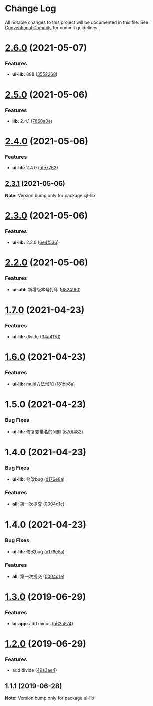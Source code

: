 # Change Log

All notable changes to this project will be documented in this file.
See [Conventional Commits](https://conventionalcommits.org) for commit guidelines.

# [2.6.0](https://github.com/303182519/test_monorepo/compare/v2.5.0...v2.6.0) (2021-05-07)


### Features

* **ui-lib:** 888 ([3552268](https://github.com/303182519/test_monorepo/commit/3552268))





# [2.5.0](https://github.com/303182519/test_monorepo/compare/v2.4.0...v2.5.0) (2021-05-06)


### Features

* **lib:** 2.4.1 ([7868a0e](https://github.com/303182519/test_monorepo/commit/7868a0e))





# [2.4.0](https://github.com/303182519/test_monorepo/compare/v1.2.2...v2.4.0) (2021-05-06)


### Features

* **ui-lib:** 2.4.0 ([afe7763](https://github.com/303182519/test_monorepo/commit/afe7763))





## [2.3.1](https://github.com/303182519/test_monorepo/compare/v2.3.0...v2.3.1) (2021-05-06)

**Note:** Version bump only for package xjl-lib





# [2.3.0](https://github.com/303182519/test_monorepo/compare/v1.2.1...v2.3.0) (2021-05-06)


### Features

* **ui-lib:** 2.3.0 ([6e4f536](https://github.com/303182519/test_monorepo/commit/6e4f536))





# [2.2.0](https://github.com/303182519/test_monorepo/compare/v2.0.3...v2.2.0) (2021-05-06)


### Features

* **ui-util:** 新增版本号打印 ([6824f90](https://github.com/303182519/test_monorepo/commit/6824f90))






# [1.7.0](https://github.com/303182519/test_monorepo/compare/ui-lib@1.6.0...ui-lib@1.7.0) (2021-04-23)


### Features

* **ui-lib:** divide ([34a417d](https://github.com/303182519/test_monorepo/commit/34a417d))





# [1.6.0](https://github.com/303182519/test_monorepo/compare/ui-lib@1.5.0...ui-lib@1.6.0) (2021-04-23)


### Features

* **ui-lib:** multi方法增加 ([f81bb8a](https://github.com/303182519/test_monorepo/commit/f81bb8a))





# 1.5.0 (2021-04-23)


### Bug Fixes

* **ui-lib:** 修复变量名的问题 ([670f482](https://github.com/303182519/test_monorepo/commit/670f482))



# 1.4.0 (2021-04-23)


### Bug Fixes

* **ui-lib:** 修改bug ([d176e8a](https://github.com/303182519/test_monorepo/commit/d176e8a))


### Features

* **all:** 第一次提交 ([0004d1e](https://github.com/303182519/test_monorepo/commit/0004d1e))





# 1.4.0 (2021-04-23)


### Bug Fixes

* **ui-lib:** 修改bug ([d176e8a](https://github.com/303182519/test_monorepo/commit/d176e8a))


### Features

* **all:** 第一次提交 ([0004d1e](https://github.com/303182519/test_monorepo/commit/0004d1e))





# [1.3.0](https://github.com/hardfist/monorepo-starter/compare/ui-lib@1.2.0...ui-lib@1.3.0) (2019-06-29)


### Features

* **ui-app:** add minus ([b62a574](https://github.com/hardfist/monorepo-starter/commit/b62a574))





# [1.2.0](https://github.com/hardfist/monorepo-starter/compare/ui-lib@1.1.1...ui-lib@1.2.0) (2019-06-29)


### Features

* add divide ([49a3ae4](https://github.com/hardfist/monorepo-starter/commit/49a3ae4))





## 1.1.1 (2019-06-28)

**Note:** Version bump only for package ui-lib
